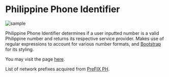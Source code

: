 # Philippine Phone Identifier
![sample](https://user-images.githubusercontent.com/65208909/226306965-f018dbb9-f7e7-4d78-a6b0-f40f4952c753.png)

Philippine Phone Identifier determines if a user inputted number is a valid Philippine number and returns its respective service provider. Makes use of regular expressions to account for various number formats, and [Bootstrap](https://getbootstrap.com/) for its styling.

You may visit the page [here](https://monkonius.github.io/ph-phone-identifier/).

List of network prefixes acquired from [PreFIX PH](https://www.prefix.ph/prefixes/2023-complete-list-of-philippine-mobile-network-prefixes/).

